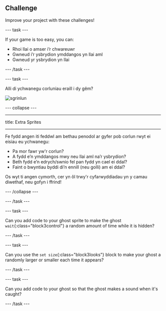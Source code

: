 ## Challenge

Improve your project with these challenges!

\--- task \---

If your game is too easy, you can:

+ Rhoi llai o amser i’r chwareuwr
+ Gwneud i’r ysbrydion ymddangos yn llai aml
+ Gwneud yr ysbrydion yn llai

\--- /task \---

\--- task \---

Alli di ychwanegu corluniau eraill i dy gêm?

![sgrinlun](images/ghost-final.png)

\--- collapse \---

* * *

title: Extra Sprites

* * *

Fe fydd angen iti feddwl am bethau penodol ar gyfer pob corlun rwyt ei eisiau eu ychwanegu:

+ Pa mor fawr yw'r corlun?
+ A fydd e’n ymddangos mwy neu llai aml na’r ysbrydion?
+ Beth fydd e’n edrych/swnio fel pan fydd yn cael ei ddal?
+ Faint o bwyntiau byddi di’n ennill (neu golli) am ei ddal?

Os wyt ti angen cymorth, cer yn ôl trwy'r cyfarwyddiadau yn y camau diwethaf, neu gofyn i ffrind!

\--- /collapse \---

\--- /task \---

\--- task \---

Can you add code to your ghost sprite to make the ghost `wait`{:class="block3control"} a random amount of time while it is hidden?

\--- /task \---

\--- task \---

Can you use the `set size`{:class="block3looks"} block to make your ghost a randomly larger or smaller each time it appears?

\--- /task \---

\--- task \---

Can you add code to your ghost so that the ghost makes a sound when it's caught?

\--- /task \---